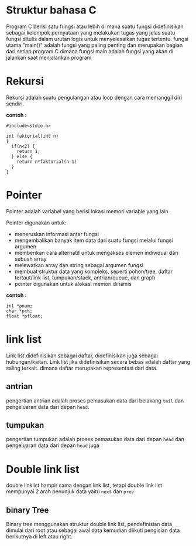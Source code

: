 # Struktur bahasa C
Program C berisi satu fungsi atau lebih di mana suatu fungsi didefinisikan
sebagai kelompok pernyataan yang melakukan tugas yang jelas
suatu fungsi ditulis dalam urutan logis untuk menyelesaikan tugas tertentu.
fungsi utama "main()" adalah fungsi yang paling penting dan merupakan bagian dari setiap program C
dimana fungsi main adalah fungsi yang akan di jalankan saat menjalankan program

# Rekursi
Rekursi adalah suatu pengulangan atau loop dengan cara memanggil diri sendiri.

__contoh :__
```
#include<stdio.h>

int faktorial(int n)
{
  if(n<2) {
    return 1;
  } else {
    return n*faktorial(n-1)
  }
}
```

# Pointer 
Pointer adalah variabel yang berisi lokasi memori variable yang lain.

Pointer digunakan untuk: 
- meneruskan informasi antar fungsi
- mengembalikan banyak item data dari suatu fungsi melalui fungsi argumen
- memberikan cara alternatif untuk mengakses elemen individual dari sebuah array
- melewatkan array dan string sebagai argumen fungsi
- membuat struktur data yang kompleks, seperti pohon/tree, daftar tertaut/link list, tumpukan/stack, antrian/queue, dan graph
- pointer digunakan untuk alokasi memori dinamis

__contoh :__
```
int *pnum;
char *pch;
float *pfloat;
```

# link list
Link list didefinisikan sebagai daftar, didefinisikan juga sebagai hubungan/kaitan.
Link list jika didefinisikan secara bebas adalah daftar yang saling terkait. dimana daftar merupakan representasi dari data.

## antrian
pengertian antrian adalah proses pemasukan data dari belakang ``tail`` dan pengeluaran data dari depan ``head``.

## tumpukan
pengertian tumpukan adalah proses pemasukan data dari depan ``head`` dan pengeluaran data dari depan ``head`` juga

# Double link list
double linklist hampir sama dengan link list, tetapi double link list mempunyai 2 arah penunjuk data yaitu ``next`` dan ``prev``

## binary Tree
Binary tree menggunakan struktur double link list, pendefinisian data dimulai dari root atau sebagai
awal data kemudian diikuti pengisian data berikutnya di left atau right.
